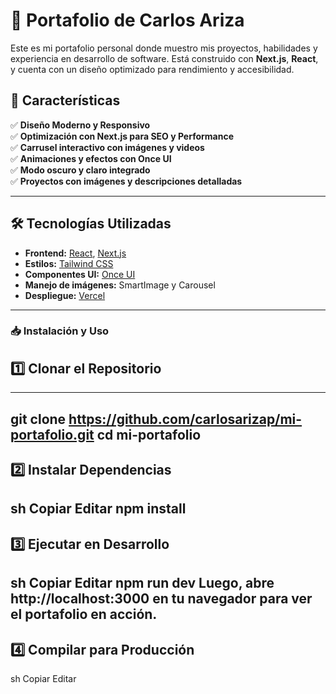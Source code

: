 # 🚀 Portafolio de Carlos Ariza

Este es mi portafolio personal donde muestro mis proyectos, habilidades y experiencia en desarrollo de software. Está construido con **Next.js**, **React**, y cuenta con un diseño optimizado para rendimiento y accesibilidad.

## 🌟 Características

✅ **Diseño Moderno y Responsivo**  
✅ **Optimización con Next.js para SEO y Performance**  
✅ **Carrusel interactivo con imágenes y videos**  
✅ **Animaciones y efectos con Once UI**  
✅ **Modo oscuro y claro integrado**  
✅ **Proyectos con imágenes y descripciones detalladas**  

---

## 🛠️ Tecnologías Utilizadas

- **Frontend:** [React](https://reactjs.org/), [Next.js](https://nextjs.org/)
- **Estilos:** [Tailwind CSS](https://tailwindcss.com/)
- **Componentes UI:** [Once UI](https://once-ui.com/)
- **Manejo de imágenes:** SmartImage y Carousel
- **Despliegue:** [Vercel](https://vercel.com/)

---

### 📥 Instalación y Uso

## 1️⃣ **Clonar el Repositorio**
---
git clone https://github.com/carlosarizap/mi-portafolio.git
cd mi-portafolio
---
## 2️⃣ Instalar Dependencias
sh
Copiar
Editar
npm install
---
## 3️⃣ Ejecutar en Desarrollo
sh
Copiar
Editar
npm run dev
Luego, abre http://localhost:3000 en tu navegador para ver el portafolio en acción.
---
## 4️⃣ Compilar para Producción
sh
Copiar
Editar

